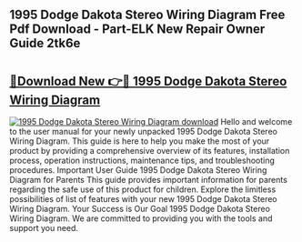 ## 1995 Dodge Dakota Stereo Wiring Diagram Free Pdf Download - Part-ELK New Repair Owner Guide 2tk6e

# <h2><a href="http://dfpwuks.blite.top/?on=1995+Dodge+Dakota+Stereo+Wiring+Diagram">🔗Download New 👉🔴 1995 Dodge Dakota Stereo Wiring Diagram</a></h2>

[![1995 Dodge Dakota Stereo Wiring Diagram download](https://i.imgur.com/lujVjoI.png)](http://dfpwuks.blite.top/?on=1995+Dodge+Dakota+Stereo+Wiring+Diagram)
Hello and welcome to the user manual for your newly unpacked 1995 Dodge Dakota Stereo Wiring Diagram. This guide is here to help you make the most of your product by providing a comprehensive overview of its features, installation process, operation instructions, maintenance tips, and troubleshooting procedures. Important User Guide 1995 Dodge Dakota Stereo Wiring Diagram for Parents This guide provides important information for parents regarding the safe use of this product for children. Explore the limitless possibilities of list of features with your new 1995 Dodge Dakota Stereo Wiring Diagram. Your Success is Our Goal 1995 Dodge Dakota Stereo Wiring Diagram. We are committed to providing you with the tools and support you need.
